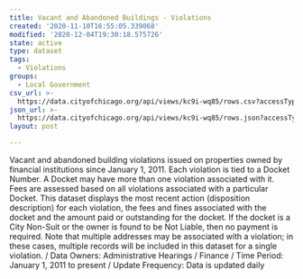 ```yaml
---
title: Vacant and Abandoned Buildings - Violations
created: '2020-11-10T16:55:05.339068'
modified: '2020-12-04T19:30:18.575726'
state: active
type: dataset
tags:
  - Violations
groups:
  - Local Government
csv_url: >-
  https://data.cityofchicago.org/api/views/kc9i-wq85/rows.csv?accessType=DOWNLOAD
json_url: >-
  https://data.cityofchicago.org/api/views/kc9i-wq85/rows.json?accessType=DOWNLOAD
layout: post

---
```

Vacant and abandoned building violations issued on properties owned by financial institutions since January 1, 2011. Each violation is tied to a Docket Number. A Docket may have more than one violation associated with it. Fees are assessed based on all violations associated with a particular Docket. This dataset displays the most recent action (disposition description) for each violation, the fees and fines associated with the docket and the amount paid or outstanding for the docket. If the docket is a City Non-Suit or the owner is found to be Not Liable, then no payment is required. Note that multiple addresses may be associated with a violation; in these cases, multiple records will be included in this dataset for a single violation. / Data Owners: Administrative Hearings / Finance / Time Period: January 1, 2011 to present  / Update Frequency: Data is updated daily
